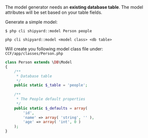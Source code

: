 The model generator needs an **existing database table**. The model attributes will be set based on your table fields. 

Generate a simple model: 

```
$ php cli shipyard::model Person people
```

`php cli shipyard::model <model class> <db table>`


Will create you following model class file under: `CCF/app/classes/Person.php`

```php
class Person extends \DB\Model
{
	/**
	 * Database table
	 */
	public static $_table = 'people';
	
	/**
	 * The People default properties
	 */
	public static $_defaults = array(
		'id',
		'name' => array( 'string', '' ),
		'age' => array( 'int', 0 )
	);
}
```